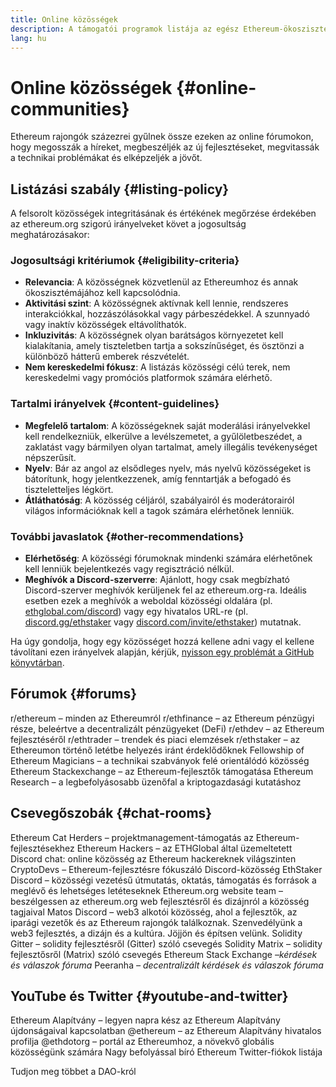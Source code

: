 ```yaml
---
title: Online közösségek
description: A támogatói programok listája az egész Ethereum-ökoszisztémára vonatkozóan.
lang: hu
---
```


# Online közösségek {#online-communities}

Ethereum rajongók százezrei gyűlnek össze ezeken az online fórumokon, hogy megosszák a híreket, megbeszéljék az új fejlesztéseket, megvitassák a technikai problémákat és elképzeljék a jövőt.

## Listázási szabály {#listing-policy}

A felsorolt közösségek integritásának és értékének megőrzése érdekében az ethereum.org szigorú irányelveket követ a jogosultság meghatározásakor:

### Jogosultsági kritériumok {#eligibility-criteria}

- **Relevancia**: A közösségnek közvetlenül az Ethereumhoz és annak ökoszisztémájához kell kapcsolódnia.
- **Aktivitási szint**: A közösségnek aktívnak kell lennie, rendszeres interakciókkal, hozzászólásokkal vagy párbeszédekkel. A szunnyadó vagy inaktív közösségek eltávolíthatók.
- **Inkluzivitás**: A közösségnek olyan barátságos környezetet kell kialakítania, amely tiszteletben tartja a sokszínűséget, és ösztönzi a különböző hátterű emberek részvételét.
- **Nem kereskedelmi fókusz**: A listázás közösségi célú terek, nem kereskedelmi vagy promóciós platformok számára elérhető.

### Tartalmi irányelvek {#content-guidelines}

- **Megfelelő tartalom**: A közösségeknek saját moderálási irányelvekkel kell rendelkezniük, elkerülve a levélszemetet, a gyűlöletbeszédet, a zaklatást vagy bármilyen olyan tartalmat, amely illegális tevékenységet népszerűsít.
- **Nyelv**: Bár az angol az elsődleges nyelv, más nyelvű közösségeket is bátorítunk, hogy jelentkezzenek, amíg fenntartják a befogadó és tiszteletteljes légkört.
- **Átláthatóság**: A közösség céljáról, szabályairól és moderátorairól világos információknak kell a tagok számára elérhetőnek lenniük.

### További javaslatok {#other-recommendations}

- **Elérhetőség**: A közösségi fórumoknak mindenki számára elérhetőnek kell lenniük bejelentkezés vagy regisztráció nélkül.
- **Meghívók a Discord-szerverre**: Ajánlott, hogy csak megbízható Discord-szerver meghívók kerüljenek fel az ethereum.org-ra. Ideális esetben ezek a meghívók a weboldal közösségi oldalára (pl. [ethglobal.com/discord](https://ethglobal.com/discord)) vagy egy hivatalos URL-re (pl. [discord.gg/ethstaker](https://discord.gg/ethstaker) vagy [discord.com/invite/ethstaker](https://discord.com/invite/ethstaker)) mutatnak.

Ha úgy gondolja, hogy egy közösséget hozzá kellene adni vagy el kellene távolítani ezen irányelvek alapján, kérjük, [nyisson egy problémát a GitHub könyvtárban](https://github.com/ethereum/ethereum-org-website/issues).


## Fórumok {#forums}

<SocialListItem socialIcon="reddit"><Link href="https://www.reddit.com/r/ethereum">r/ethereum</Link> – minden az Ethereumról</SocialListItem>
<SocialListItem socialIcon="reddit"><Link href="https://www.reddit.com/r/ethfinance/">r/ethfinance</Link> – az Ethereum pénzügyi része, beleértve a decentralizált pénzügyeket (DeFi)</SocialListItem>
<SocialListItem socialIcon="reddit"><Link href="https://www.reddit.com/r/ethdev/">r/ethdev</Link> – az Ethereum fejlesztéséről</SocialListItem>
<SocialListItem socialIcon="reddit"><Link href="https://www.reddit.com/r/ethtrader/">r/ethtrader</Link> – trendek és piaci elemzések</SocialListItem>
<SocialListItem socialIcon="reddit"><Link href="https://www.reddit.com/r/ethstaker/">r/ethstaker</Link> – az Ethereumon történő letétbe helyezés iránt érdeklődőknek</SocialListItem>
<SocialListItem socialIcon="webpage"><Link href="https://ethereum-magicians.org">Fellowship of Ethereum Magicians</Link> – a technikai szabványok felé orientálódó közösség</SocialListItem>
<SocialListItem socialIcon="stackExchange"><Link href="https://ethereum.stackexchange.com">Ethereum Stackexchange</Link> – az Ethereum-fejlesztők támogatása</SocialListItem>
<SocialListItem socialIcon="webpage"><Link href="https://ethresear.ch">Ethereum Research</Link> – a legbefolyásosabb üzenőfal a kriptogazdasági kutatáshoz</SocialListItem>

## Csevegőszobák {#chat-rooms}

<SocialListItem socialIcon="discord"><Link href="https://discord.com/invite/Nz6rtfJ8Cu">Ethereum Cat Herders</Link> – projektmanagement-támogatás az Ethereum-fejlesztésekhez</SocialListItem>
<SocialListItem socialIcon="discord"><Link href="https://ethglobal.com/discord">Ethereum Hackers</Link> – az ETHGlobal által üzemeltetett Discord chat: online közösség az Ethereum hackereknek világszinten</SocialListItem>
<SocialListItem socialIcon="discord"><Link href="https://discord.gg/5W5tVb3">CryptoDevs</Link> – Ethereum-fejlesztésre fókuszáló Discord-közösség</SocialListItem>
<SocialListItem socialIcon="discord"><Link href="https://discord.gg/ethstaker">EthStaker Discord</Link> – közösségi vezetésű útmutatás, oktatás, támogatás és források a meglévő és lehetséges letéteseknek</SocialListItem>
<SocialListItem socialIcon="discord"><Link href="https://discord.gg/ethereum-org">Ethereum.org website team</Link> – beszélgessen az ethereum.org web fejlesztésről és dizájnról a közösség tagjaival</SocialListItem>
<SocialListItem socialIcon="discord"><Link href="https://discord.matos.club/">Matos Discord</Link> – web3 alkotói közösség, ahol a fejlesztők, az iparági vezetők és az Ethereum rajongók találkoznak. Szenvedélyünk a web3 fejlesztés, a dizájn és a kultúra. Jöjjön és építsen velünk.</SocialListItem>
<SocialListItem socialIcon="webpage"><Link href="https://gitter.im/ethereum/solidity">Solidity Gitter</Link> – solidity fejlesztésről (Gitter) szóló csevegés</SocialListItem>
<SocialListItem socialIcon="webpage"><Link href="https://matrix.to/#/#ethereum_solidity:gitter.im">Solidity Matrix</Link> – solidity fejlesztősről (Matrix) szóló csevegés</SocialListItem>
<SocialListItem socialIcon="webpage"><Link href="https://ethereum.stackexchange.com/">Ethereum Stack Exchange</Link> *–kérdések és válaszok fóruma*</SocialListItem>
<SocialListItem socialIcon="webpage"><Link href="https://peeranha.io/">Peeranha</Link> *– decentralizált kérdések és válaszok fóruma*</SocialListItem>

## YouTube és Twitter {#youtube-and-twitter}

<SocialListItem socialIcon="youtube"><Link href="https://www.youtube.com/c/EthereumFoundation">Ethereum Alapítvány</Link> – legyen napra kész az Ethereum Alapítvány újdonságaival kapcsolatban</SocialListItem>
<SocialListItem socialIcon="twitter"><Link href="https://twitter.com/ethereum">@ethereum</Link> – az Ethereum Alapítvány hivatalos profilja</SocialListItem>
<SocialListItem socialIcon="twitter"><Link href="https://twitter.com/ethdotorg">@ethdotorg</Link> – portál az Ethereumhoz, a növekvő globális közösségünk számára</SocialListItem>
<SocialListItem socialIcon="webpage"><Link href="https://hive.one/c/ethereum?page=1">Nagy befolyással bíró Ethereum Twitter-fiókok listája</Link></SocialListItem>

<Divider />

<Callout emoji=":classical_building:" titleKey="page-community:page-community-daos-callout-title" descriptionKey="page-community:page-community-daos-callout-description">
  <div>
    <ButtonLink href="/community/get-involved/#decentralized-autonomous-organizations-daos">
      Tudjon meg többet a DAO-król
    </ButtonLink>
  </div>
</Callout>

